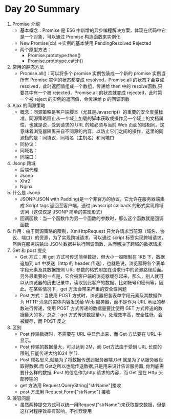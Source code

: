 # Day 20 Summary

1. Promise 介绍
   - 基本概念：Promise 是 ES6 中新增的异步编程解决方案，体现在代码中它是一个对象，可以通过 Promise 构造函数来实例化
   - New Promise(cb) =>实例的基本使用 PendingResolved Rejected
   - 两个原型方法：
     - Promise.prototype.then()
     - Promise.prototype.catch()
2. 常用的静态方法
   - Promise.all() : 可以将多个 promise 实例包装成一个新的 promise 实例当所有 Promise 实例的状态都变成 resolved，Promise.all 的状态才会变成 resolved，此时返回值组成一个数组，传递给 then 中的 resolve函数,只要其中有一个被 rejected，Promise.all 的状态就变成 rejected，此时第一个被 reject 的实例的返回值，会传递给 p 的回调函数
3. Ajax 的同源策略
   - 概念：同源策略是客户端脚本（尤其是Javascript）的重要的安全度量标准。同源策略阻止从一个域上加载的脚本获取或操作另一个域上的文档属性，也就是说，受到请求的 URL 的域必须与当前 Web 页面的域相同。这意味着浏览器隔离来自不同源的内容，以防止它们之间的操作，这里的同源指的是：同协议，同域名（主机名）和同端口
   - 同协议：
   - 同域名：
   - 同端口：
4. Jsonp 跨域
   - 后端代理
   - Jsonp
   - Xhr2
   - Nginx
5. 什么是 Jsonp
   - JSONP(JSON with Padding)是一个非官方的协议，它允许在服务器端集成 Script tags 返回至客户端，通过 javascript callback 的形式实现跨域访问（这仅仅是 JSONP 简单的实现形式）
   - 回调函数：当一个函数作为另一个函数的参数时，那么这个函数就是回调函数
6. 作用：由于同源策略的限制，XmlHttpRequest 只允许请求当前源（域名、协议、端口）的资源，为了实现跨域请求，可以通过 script 标签实现跨域请求，然后在服务端输出 JSON 数据并执行回调函数，从而解决了跨域的数据请求
7. Get 和 post 提交
   - Get 方式：用 get 方式可传送简单数据，但大小一般限制在 1KB 下，数据追加到 url 中发送（http 的 header 传送），也就是说，浏览器将各个表单字段元素及其数据按照 URL 参数的格式附加在请求行中的资源路径后面。另外最重要的一点是，它会被客户端的浏览器缓存起来，那么，别人就可以从浏览器的历史记录中，读取到此客户的数据，比如帐号和密码等，因此，在某些情况下，get 方法会带来严重的安全性问题
   - Post 方式：当使用 POST 方式时，浏览器把各表单字段元素及其数据作为 HTTP 消息的实体内容发送给 Web 服务器，而不是作为 URL 地址的参数进行传递，使用 POST 方式传递的数据量要比使用 GET 方式传送的数据量大的多。总之：get 方式传送数据量小，处理效率高，安全性低，会被缓存，而 POST 反之
8. 区别
   - Post 传输数据时，不需要在 URL 中显示出来，而 Get 方法要在 URL 中显示。
   - Post 传输的数据量大，可以达到 2M，而 Get方法由于受到 URL 长度的限制,只能传递大约1024 字节.
   - Post 顾名思义,就是为了将数据传送到服务器端,Get 就是为了从服务器段取得数据.而 Get之所以也能传送数据,只是用来设计告诉服务器, 你到底需要什么样的数据 .Post 的信息作为http 请求的内容，而 Get 是在 Http 头部传输的
   - get 方法用 Request.QueryString["strName"]接收
   - post 方法用 Request.Form["strName"] 接收
9. 兼容问题
   - 虽然两种提交方式可以统一用Request("strName")来获取提交数据，但是这样对程序效率有影响，不推荐使用